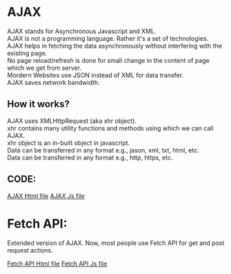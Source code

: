 # AJAX

AJAX stands for Asynchronous Javascript and XML.<br>
AJAX is not a programming language. Rather it's a set of technologies.<br>
AJAX helps in fetching the data asynchronously without interfering with the existing page.<br>
No page reload/refresh is done for small change in the content of page which we get from server.<br>
Mordern Websites use JSON instead of XML for data transfer.<br>
AJAX saves network bandwidth. <br>

## How it works?

AJAX uses XMLHttpRequest (aka xhr object). <br>
xhr contains many utility functions and methods using which we can call AJAX. <br>
xhr object is an in-built object in javascript. <br>
Data can be transferred in any format e.g., jason, xml, txt, html, etc. <br>
Data can be transferred in any format e.g., http, https, etc.<br>


## CODE:

<a href = "AJAX.html">AJAX Html file</a>
<a href = "AJAX.js">AJAX Js file</a>



# Fetch API:

Extended version of AJAX. Now, most people use Fetch API for get and post request actions.<br>

<a href = "FetchApi.html">Fetch API Html file</a>
<a href = "FetchApi.js">Fetch API Js file</a>
